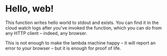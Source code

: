 # Hello, web!

This function writes hello world to stdout and exists.
You can find it in the cloud watch logs after you've
invoked the function, which you can do from any HTTP client – indeed, any browser.

This is not enough to make the lambda machine happy –
it will report an error to your browser – but it is
enough for proof of life. 

